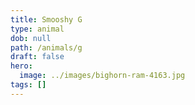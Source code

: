 ```yaml
---
title: Smooshy G
type: animal
dob: null
path: /animals/g
draft: false
hero:
  image: ../images/bighorn-ram-4163.jpg
tags: []
---
```

